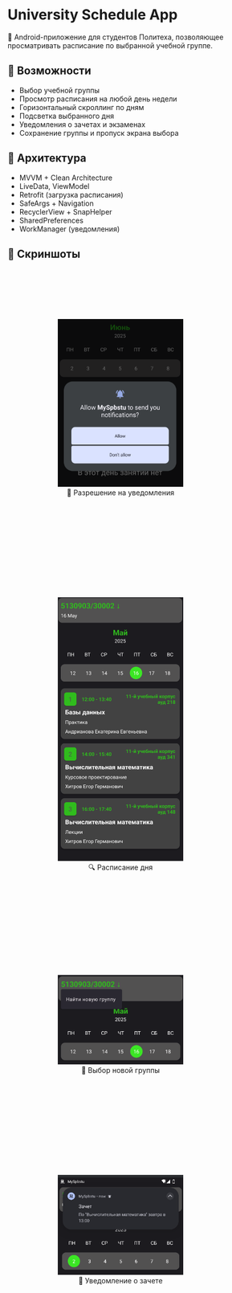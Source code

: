 # University Schedule App

📅 Android-приложение для студентов Политеха, позволяющее просматривать расписание по выбранной учебной группе.

## 📌 Возможности

- Выбор учебной группы
- Просмотр расписания на любой день недели
- Горизонтальный скроллинг по дням
- Подсветка выбранного дня
- Уведомления о зачетах и экзаменах
- Сохранение группы и пропуск экрана выбора

## 🧱 Архитектура

- MVVM + Clean Architecture
- LiveData, ViewModel
- Retrofit (загрузка расписания)
- SafeArgs + Navigation
- RecyclerView + SnapHelper
- SharedPreferences
- WorkManager (уведомления)

## 📸 Скриншоты

<p float="left" align="center">

  <div style="display: inline-block; margin: 100px; text-align: center;">
    <img src="Screenshots/Снимок экрана 2025-07-05 111847.png" width="250"/>
    <div>🔔 Разрешение на уведомления</div>
  </div>

  <div style="display: inline-block; margin: 100px; text-align: center;">
    <img src="Screenshots/Снимок экрана 2025-07-05 111927.png" width="250"/>
    <div>🔍 Расписание дня</div>
  </div>

  <div style="display: inline-block; margin: 100px; text-align: center;">
    <img src="Screenshots/Снимок экрана 2025-07-05 111954.png" width="250"/>
    <div>📅 Выбор новой группы</div>
  </div>

  <div style="display: inline-block; margin: 100px; text-align: center;">
    <img src="Screenshots/Снимок экрана 2025-07-05 121117.png" width="250"/>
    <div>🔔 Уведомление о зачете</div>
  </div>


</p>


